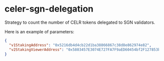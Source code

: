 # celer-sgn-delegation

Strategy to count the number of CELR tokens delegated to SGN validators.

Here is an example of parameters:

```json
{
  "v1StakingAddress": "0x5216db4d4cb22d1ba38866867c38d8e862974e82",
  "v2StakingViewerAddress": "0x5803457E3074E727FA7F9aED60454bf2F127853b"
}
```

